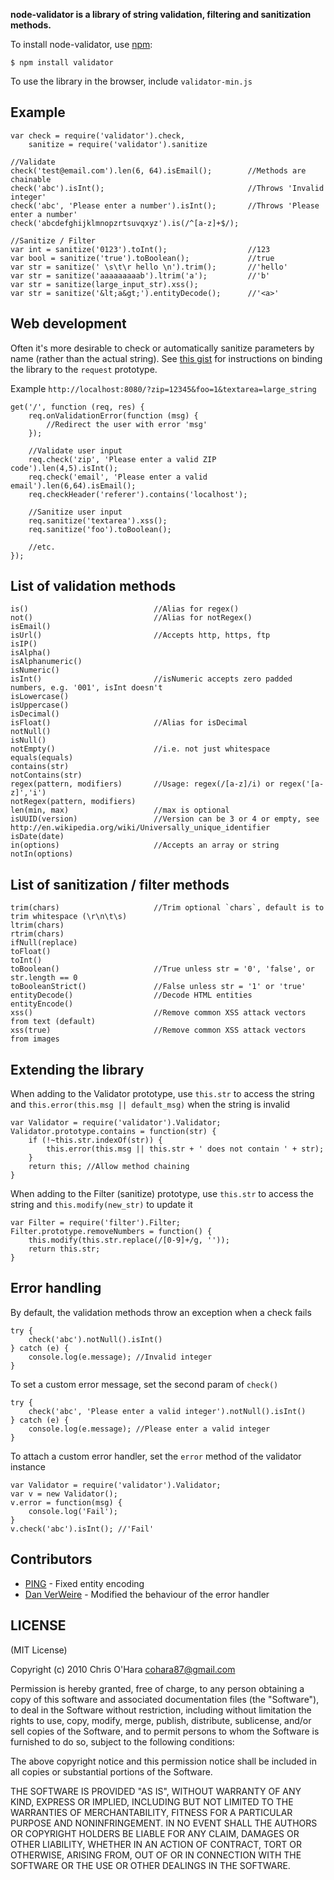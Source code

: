 **node-validator is a library of string validation, filtering and sanitization methods.**

To install node-validator, use [npm](http://github.com/isaacs/npm):

    $ npm install validator

To use the library in the browser, include `validator-min.js`

## Example

    var check = require('validator').check,
        sanitize = require('validator').sanitize

    //Validate
    check('test@email.com').len(6, 64).isEmail();        //Methods are chainable
    check('abc').isInt();                                //Throws 'Invalid integer'
    check('abc', 'Please enter a number').isInt();       //Throws 'Please enter a number'
    check('abcdefghijklmnopzrtsuvqxyz').is(/^[a-z]+$/);

    //Sanitize / Filter
    var int = sanitize('0123').toInt();                  //123
    var bool = sanitize('true').toBoolean();             //true
    var str = sanitize(' \s\t\r hello \n').trim();       //'hello'
    var str = sanitize('aaaaaaaaab').ltrim('a');         //'b'
    var str = sanitize(large_input_str).xss();
    var str = sanitize('&lt;a&gt;').entityDecode();      //'<a>'

## Web development

Often it's more desirable to check or automatically sanitize parameters by name (rather than the actual string). See [this gist](https://gist.github.com/752126) for instructions on binding the library to the `request` prototype.

Example `http://localhost:8080/?zip=12345&foo=1&textarea=large_string`

    get('/', function (req, res) {
        req.onValidationError(function (msg) {
            //Redirect the user with error 'msg'
        });

        //Validate user input
        req.check('zip', 'Please enter a valid ZIP code').len(4,5).isInt();
        req.check('email', 'Please enter a valid email').len(6,64).isEmail();
        req.checkHeader('referer').contains('localhost');

        //Sanitize user input
        req.sanitize('textarea').xss();
        req.sanitize('foo').toBoolean();

        //etc.
    });

## List of validation methods

    is()                            //Alias for regex()
    not()                           //Alias for notRegex()
    isEmail()
    isUrl()                         //Accepts http, https, ftp
    isIP()
    isAlpha()
    isAlphanumeric()
    isNumeric()
    isInt()                         //isNumeric accepts zero padded numbers, e.g. '001', isInt doesn't
    isLowercase()
    isUppercase()
    isDecimal()
    isFloat()                       //Alias for isDecimal
    notNull()
    isNull()
    notEmpty()                      //i.e. not just whitespace
    equals(equals)
    contains(str)
    notContains(str)
    regex(pattern, modifiers)       //Usage: regex(/[a-z]/i) or regex('[a-z]','i')
    notRegex(pattern, modifiers)
    len(min, max)                   //max is optional
    isUUID(version)                 //Version can be 3 or 4 or empty, see http://en.wikipedia.org/wiki/Universally_unique_identifier
    isDate(date)
    in(options)                     //Accepts an array or string
    notIn(options)

## List of sanitization / filter methods

    trim(chars)                     //Trim optional `chars`, default is to trim whitespace (\r\n\t\s)
    ltrim(chars)
    rtrim(chars)
    ifNull(replace)
    toFloat()
    toInt()
    toBoolean()                     //True unless str = '0', 'false', or str.length == 0
    toBooleanStrict()               //False unless str = '1' or 'true'
    entityDecode()                  //Decode HTML entities
    entityEncode()
    xss()                           //Remove common XSS attack vectors from text (default)
    xss(true)                       //Remove common XSS attack vectors from images

## Extending the library

When adding to the Validator prototype, use `this.str` to access the string and `this.error(this.msg || default_msg)` when the string is invalid

    var Validator = require('validator').Validator;
    Validator.prototype.contains = function(str) {
        if (!~this.str.indexOf(str)) {
            this.error(this.msg || this.str + ' does not contain ' + str);
        }
        return this; //Allow method chaining
    }

When adding to the Filter (sanitize) prototype, use `this.str` to access the string and `this.modify(new_str)` to update it

    var Filter = require('filter').Filter;
    Filter.prototype.removeNumbers = function() {
        this.modify(this.str.replace(/[0-9]+/g, ''));
        return this.str;
    }

## Error handling

By default, the validation methods throw an exception when a check fails

    try {
        check('abc').notNull().isInt()
    } catch (e) {
        console.log(e.message); //Invalid integer
    }

To set a custom error message, set the second param of `check()`

    try {
        check('abc', 'Please enter a valid integer').notNull().isInt()
    } catch (e) {
        console.log(e.message); //Please enter a valid integer
    }

To attach a custom error handler, set the `error` method of the validator instance

    var Validator = require('validator').Validator;
    var v = new Validator();
    v.error = function(msg) {
        console.log('Fail');
    }
    v.check('abc').isInt(); //'Fail'

## Contributors

- [PING](https://github.com/PlNG) - Fixed entity encoding
- [Dan VerWeire](https://github.com/wankdanker) - Modified the behaviour of the error handler

## LICENSE

(MIT License)

Copyright (c) 2010 Chris O'Hara <cohara87@gmail.com>

Permission is hereby granted, free of charge, to any person obtaining
a copy of this software and associated documentation files (the
"Software"), to deal in the Software without restriction, including
without limitation the rights to use, copy, modify, merge, publish,
distribute, sublicense, and/or sell copies of the Software, and to
permit persons to whom the Software is furnished to do so, subject to
the following conditions:

The above copyright notice and this permission notice shall be
included in all copies or substantial portions of the Software.

THE SOFTWARE IS PROVIDED "AS IS", WITHOUT WARRANTY OF ANY KIND,
EXPRESS OR IMPLIED, INCLUDING BUT NOT LIMITED TO THE WARRANTIES OF
MERCHANTABILITY, FITNESS FOR A PARTICULAR PURPOSE AND
NONINFRINGEMENT. IN NO EVENT SHALL THE AUTHORS OR COPYRIGHT HOLDERS BE
LIABLE FOR ANY CLAIM, DAMAGES OR OTHER LIABILITY, WHETHER IN AN ACTION
OF CONTRACT, TORT OR OTHERWISE, ARISING FROM, OUT OF OR IN CONNECTION
WITH THE SOFTWARE OR THE USE OR OTHER DEALINGS IN THE SOFTWARE.
